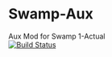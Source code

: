# Swamp-Aux
Aux Mod for Swamp 1-Actual  
[![Build Status](https://dev.azure.com/swamp1-1/Swamp%20Aux/_apis/build/status/jdoxley.Swamp-Aux?branchName=master)](https://dev.azure.com/swamp1-1/Swamp%20Aux/_build/latest?definitionId=1&branchName=master)
